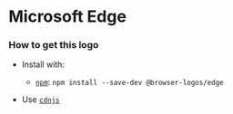 # Microsoft Edge

### How to get this logo

* Install with:
  * [`npm`](https://www.npmjs.com/): `npm install --save-dev @browser-logos/edge`

* Use [`cdnjs`](https://cdnjs.com/libraries/browser-logos)
